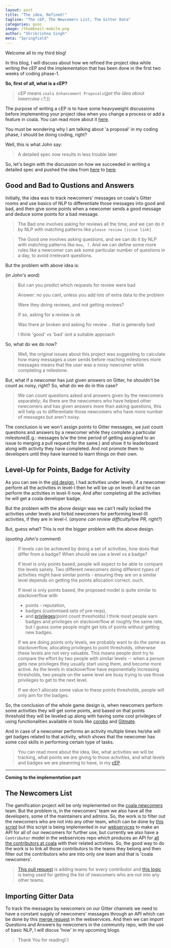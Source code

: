 ```yaml
---
layout: post
title: "The idea, Refined!"
tagline: "The cEP, The Newcomers List, The Gitter Data"
categories: gsoc
image: /thumbnail-mobile.png
author: "Shrikrishna Singh"
meta: "Springfield"
---
```


Welcome all to my third blog!

In this blog, I will discuss about how we refined the project idea while writing the cEP and the implementation that has been done in the first two weeks of coding phase-1.

**So, first of all, what is a cEP?**

>cEP means `coala Enhancement Proposals`(*got the idea about lowercase `c`?;*))

The purpose of writing a cEP is to have some heavyweight discussions before implementing your project idea when you change a process or add a feature in coala. You can read more about it [here](https://github.com/coala/cEPs/blob/master/cEP-0000.md).

You must be wondering why I am talking about 'a proposal' in my coding phase, I should be doing coding, right?

Well, this is what John say:
>A detailed spec now results in less trouble later

So, let's begin with the discussion on how we succeeded in writing a detailed spec and 
pushed the idea from [here](https://sks444.github.io/gsoc/pinned/2018/05/13/GSoC'18-community-bonding-period.html) to [here](https://github.com/sks444/cEPs/blob/348c90e2607623146ced5cb6ba9004f32fa88efa/cEP-0020.md).

## Good and Bad to Qustions and Answers

Initially, the idea was to track newcomers' messages on coala's Gitter rooms and use basics of NLP to differentiate those messages into good and bad, and then give some points when a newcomer sends a good message and deduce some points for a bad message.

>The Bad one involves asking for reviews all the time, and we can do it by NLP with matching patterns like `please review [issue link]`

>The Good one involves asking questions, and we can do it by NLP with matching patterns like `How, ?`. And we can define some more rules like a newcomer can ask some particular number of questions in a day, to avoid irrelevant questions.

But the problem with above idea is:

(*in John's word*)
>But can you predict which requests for review were bad
>
>Answer: no you cant, unless you add lots of extra data to the problem
>
>Were they doing reviews, and not getting reviews?
>
>If so, asking for a review is ok
>
>Was there pr broken and asking for review .. that is generally bad
>
>I think 'good' vs 'bad' isnt a suitable approach

So, what do we do now? 
>Well, the original issues about this project was suggesting to calculate how many messages a user sends before reaching milestones
more messages means that the user was a noisy newcomer while completing a milestone.

But, what if a newcomer has just given answers on Gitter, he shouldn't be count as noisy, right? So, what do we do in this case?
>We can count questions asked and answers given by the newcomers separately; As there are the newcomers who have helped other newcomers and has given answers more than asking questions, this will help us to differentiate those newcomers who have more number of messages but aren't noisy.

The conclusion is we won't assign points to Gitter messages, we just count questions and answers by a newcomer while they complete a particular milestone(E.g.: messages b/w the time period of getting assigned to an issue to merging a pull request for the same.) and show it to leaderboard along with activity they have completed. And not promote them to developers until they have learned to learn things on their own.

## Level-Up for Points, Badge for Activity

As you can see in the [old design](https://sks444.github.io/gsoc/pinned/2018/05/13/GSoC'18-community-bonding-period.html), I had activities under levels, if a newcomer perform all the activities in level-I then he will be up on level-II and he can perform the activities in level-II now, And after completing all the activities he will get a coala developer badge.

But the problem with the above design was we can't really locked the activities under levels and forbid newcomers for performing level-III activities, if they are in level-I. (*anyone can review difficulty/low PR, right?*)

But, guess what? This is not the bigger problem with the above design.

(*quoting John's comment*)
>If levels can be achieved by doing a set of activities, how does that differ from a badge? When should we use a level vs a badge?
>
>If level is only points based, people will expect to be able to compare the levels sanely. Two different newcomers doing different types of activities might have similar points - ensuring they are on a similar level depends on getting the points allocation correct. ouch.
>
>If level is only points based, the proposed model is quite similar to stackoverflow with
>
> - points - reputation,
> - badges (customised sets of pre-reqs),
> - and [privileges](https://stackoverflow.com/help/privileges)(point count thresholds)
>I think most people earn badges and privileges on stackoverflow at roughly the same rate, but I guess some people might get lots of points without getting new badges.
>
>If we are doing points only levels, we probably want to do the same as stackoverflow, allocating privileges to point thresholds, otherwise these levels are not very valuable.
>This means people dont try to compare the effort by two people with similar levels -- when a person gets new privileges they usually start using them, and become more active. As the levels in stackoverflow have exponentially increasing thresholds, two people on the same level are busy trying to use those privileges to get to the next level.
>
>If we don't allocate some value to these points thresholds, people will only aim for the badges.

So, the conclusion of the whole game design is, when newcomers perform some activities they will get some points, and based on that points threshold they will be leveled up along with having some cool privileges of using functionalities available in tools like [corobo](https://github.com/coala/corobo) and [Gitmate](https://gitlab.com/gitmate/open-source/gitmate-2).

And in case of a newcomer performs an activity multiple times he/she will get badges related to that activity, which shows that the newcomer has some cool skills in performing certain type of tasks.

>You can read more about the idea, like, what activities we will be tracking, what points we are giving to those activities, and what levels and badges we are pleanning to have, in my [cEP](https://github.com/sks444/cEPs/blob/348c90e2607623146ced5cb6ba9004f32fa88efa/cEP-0020.md).

---

**Coming to the implementation part**

## The Newcomers List

The gamification project will be only implemented on the [coala newcomers](https://github.com/orgs/coala/teams/coala-newcomers) team. But the problem is, in the newcomers' team we also have all the developers, some of the maintainers and admins. So, the work is to filter out the newcomers who are not into any other team, which can be done by [this script](https://gist.github.com/sks444/ee1e6b8964f54e05b78c2514b2ac1405) but this script is being implemented in our [webservices](https://gitlab.com/coala/landing) to make an API for all of our newcomers for further use, but currently we also have a `Contributor` model in the webservices repo which produces an API for [all the contributors at coala](https://webservices.coala.io/contrib/) with their related activities. So, the good way to do the work is to link all those contributors to the teams they belong and then filter out the contributors who are into only one team and that is 'coala newcomers'.

>[This pull request](https://gitlab.com/coala/landing/merge_requests/46) is adding teams for every contributor and [this logic](https://gitlab.com/coala/landing/merge_requests/45/diffs#7a27d176ae264efdb0debb4e7b26711a1387cd39) is being used for getting the list of newcomers who are not into any other teams.

## Importing Gitter Data

To track the messages by newcomers on our Gitter channels we need to have a constant supply of newcomers' messages through an API which can be done by this [merge request](https://gitlab.com/coala/landing/merge_requests/45/) in the webservices. And then we can import Questions and Answers by newcomers in the community repo, with the use of basic NLP, I will discus 'how' in my upcoming blogs. 

>Thank You for reading!:)